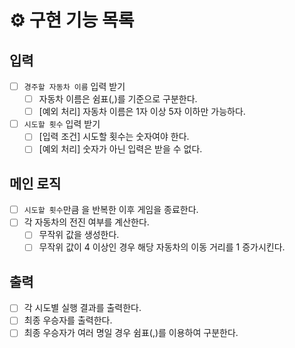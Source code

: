 # ⚙️ 구현 기능 목록

## 입력

- [ ] `경주할 자동차 이름` 입력 받기
  - [ ] 자동차 이름은 쉼표(,)를 기준으로 구분한다.
  - [ ] [예외 처리] 자동차 이름은 1자 이상 5자 이하만 가능하다.
- [ ] `시도할 횟수` 입력 받기
  - [ ] [입력 조건] 시도할 횟수는 숫자여야 한다.
  - [ ] [예외 처리] 숫자가 아닌 입력은 받을 수 없다.

## 메인 로직

- [ ] `시도할 횟수`만큼 을 반복한 이후 게임을 종료한다.
- [ ] 각 자동차의 전진 여부를 계산한다.
  - [ ] 무작위 값을 생성한다.
  - [ ] 무작위 값이 4 이상인 경우 해당 자동차의 이동 거리를 1 증가시킨다.

## 출력

- [ ] 각 시도별 실행 결과를 출력한다.
- [ ] 최종 우승자를 출력한다.
- [ ] 최종 우승자가 여러 명일 경우 쉼표(,)를 이용하여 구분한다.
